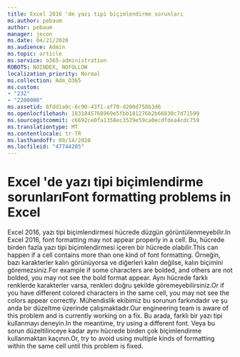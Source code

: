 ```yaml
---
title: Excel 2016 'de yazı tipi biçimlendirme sorunları
ms.author: pebaum
author: pebaum
manager: jecon
ms.date: 04/21/2020
ms.audience: Admin
ms.topic: article
ms.service: o365-administration
ROBOTS: NOINDEX, NOFOLLOW
localization_priority: Normal
ms.collection: Adm_O365
ms.custom:
- "232"
- "2200006"
ms.assetid: 8fdd1a0c-6c90-43f1-af70-d200d758b3d6
ms.openlocfilehash: 1831845768969e5fbb181276b2b66830c7d71599
ms.sourcegitcommit: c6692ce0fa1358ec3529e59ca0ecdfdea4cdc759
ms.translationtype: MT
ms.contentlocale: tr-TR
ms.lasthandoff: 09/14/2020
ms.locfileid: "47744205"
---
```

# <a name="font-formatting-problems-in-excel"></a><span data-ttu-id="dac46-102">Excel 'de yazı tipi biçimlendirme sorunları</span><span class="sxs-lookup"><span data-stu-id="dac46-102">Font formatting problems in Excel</span></span>

<span data-ttu-id="dac46-103">Excel 2016, yazı tipi biçimlendirmesi hücrede düzgün görüntülenmeyebilir.</span><span class="sxs-lookup"><span data-stu-id="dac46-103">In Excel 2016, font formatting may not appear properly in a cell.</span></span> <span data-ttu-id="dac46-104">Bu, hücrede birden fazla yazı tipi biçimlendirmesi içeren bir hücrede olabilir.</span><span class="sxs-lookup"><span data-stu-id="dac46-104">This can happen if a cell contains more than one kind of font formatting.</span></span> <span data-ttu-id="dac46-105">Örneğin, bazı karakterler kalın görünüyorsa ve diğerleri kalın değilse, kalın biçimini göremezsiniz.</span><span class="sxs-lookup"><span data-stu-id="dac46-105">For example if some characters are bolded, and others are not bolded, you may not see the bold format appear.</span></span> <span data-ttu-id="dac46-106">Aynı hücrede farklı renklerde karakterler varsa, renkleri doğru şekilde göremeyebilirsiniz.</span><span class="sxs-lookup"><span data-stu-id="dac46-106">Or if you have different colored characters in the same cell, you may not see the colors appear correctly.</span></span> <span data-ttu-id="dac46-107">Mühendislik ekibimiz bu sorunun farkındadır ve şu anda bir düzeltme üzerinde çalışmaktadır.</span><span class="sxs-lookup"><span data-stu-id="dac46-107">Our engineering team is aware of this problem and is currently working on a fix.</span></span> <span data-ttu-id="dac46-108">Bu arada, farklı bir yazı tipi kullanmayı deneyin.</span><span class="sxs-lookup"><span data-stu-id="dac46-108">In the meantime, try using a different font.</span></span> <span data-ttu-id="dac46-109">Veya bu sorun düzeltilinceye kadar aynı hücrede birden çok biçimlendirme kullanmaktan kaçının.</span><span class="sxs-lookup"><span data-stu-id="dac46-109">Or, try to avoid using multiple kinds of formatting within the same cell until this problem is fixed.</span></span>
  